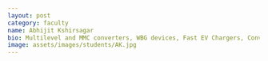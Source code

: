```yaml
---
layout: post
category: faculty
name: Abhijit Kshirsagar
bio: Multilevel and MMC converters, WBG devices, Fast EV Chargers, Converters for Renewable Integration
image: assets/images/students/AK.jpg
---
```


